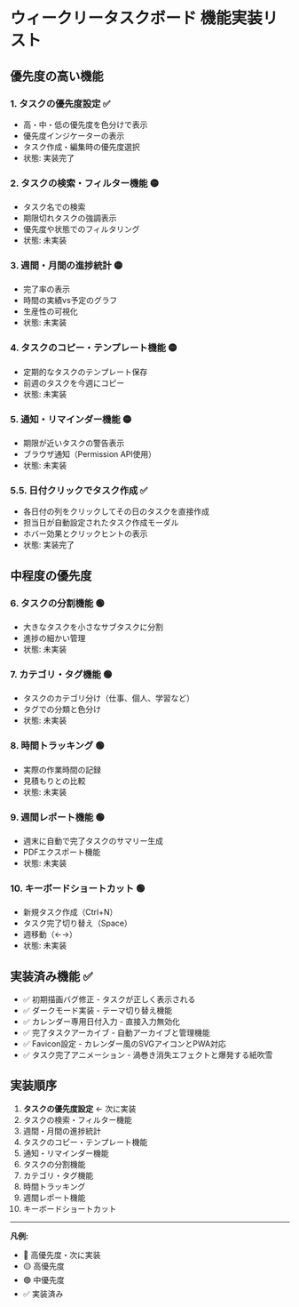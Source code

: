 # ウィークリータスクボード 機能実装リスト

## 優先度の高い機能

### 1. **タスクの優先度設定** ✅
- 高・中・低の優先度を色分けで表示
- 優先度インジケーターの表示
- タスク作成・編集時の優先度選択
- 状態: 実装完了

### 2. **タスクの検索・フィルター機能** 🟡
- タスク名での検索
- 期限切れタスクの強調表示
- 優先度や状態でのフィルタリング
- 状態: 未実装

### 3. **週間・月間の進捗統計** 🟡
- 完了率の表示
- 時間の実績vs予定のグラフ
- 生産性の可視化
- 状態: 未実装

### 4. **タスクのコピー・テンプレート機能** 🟡
- 定期的なタスクのテンプレート保存
- 前週のタスクを今週にコピー
- 状態: 未実装

### 5. **通知・リマインダー機能** 🟡
- 期限が近いタスクの警告表示
- ブラウザ通知（Permission API使用）
- 状態: 未実装

### 5.5. **日付クリックでタスク作成** ✅
- 各日付の列をクリックしてその日のタスクを直接作成
- 担当日が自動設定されたタスク作成モーダル
- ホバー効果とクリックヒントの表示
- 状態: 実装完了

## 中程度の優先度

### 6. **タスクの分割機能** 🟢
- 大きなタスクを小さなサブタスクに分割
- 進捗の細かい管理
- 状態: 未実装

### 7. **カテゴリ・タグ機能** 🟢
- タスクのカテゴリ分け（仕事、個人、学習など）
- タグでの分類と色分け
- 状態: 未実装

### 8. **時間トラッキング** 🟢
- 実際の作業時間の記録
- 見積もりとの比較
- 状態: 未実装

### 9. **週間レポート機能** 🟢
- 週末に自動で完了タスクのサマリー生成
- PDFエクスポート機能
- 状態: 未実装

### 10. **キーボードショートカット** 🟢
- 新規タスク作成（Ctrl+N）
- タスク完了切り替え（Space）
- 週移動（←→）
- 状態: 未実装

## 実装済み機能 ✅

- ✅ 初期描画バグ修正 - タスクが正しく表示される
- ✅ ダークモード実装 - テーマ切り替え機能
- ✅ カレンダー専用日付入力 - 直接入力無効化
- ✅ 完了タスクアーカイブ - 自動アーカイブと管理機能
- ✅ Favicon設定 - カレンダー風のSVGアイコンとPWA対応
- ✅ タスク完了アニメーション - 渦巻き消失エフェクトと爆発する紙吹雪

## 実装順序

1. **タスクの優先度設定** ← 次に実装
2. タスクの検索・フィルター機能
3. 週間・月間の進捗統計
4. タスクのコピー・テンプレート機能
5. 通知・リマインダー機能
6. タスクの分割機能
7. カテゴリ・タグ機能
8. 時間トラッキング
9. 週間レポート機能
10. キーボードショートカット

---

**凡例:**
- 🔴 高優先度・次に実装
- 🟡 高優先度
- 🟢 中優先度
- ✅ 実装済み